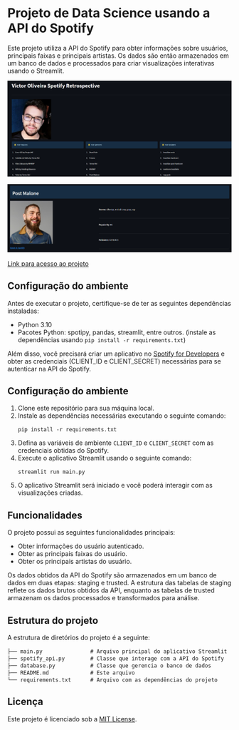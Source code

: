 
# Projeto de Data Science usando a API do Spotify

Este projeto utiliza a API do Spotify para obter informações sobre usuários, principais faixas e principais artistas. Os dados são então armazenados em um banco de dados e processados para criar visualizações interativas usando o Streamlit.

<p align="center">
  <img src="images/front.png" alt="Frontend">
</p>

<p align="center">
  <img src="images/artists.png" alt="Frontend">
</p>

[Link para acesso ao projeto](https://spotify-web-api-victoroliveira.streamlit.app/)

## Configuração do ambiente

Antes de executar o projeto, certifique-se de ter as seguintes dependências instaladas:

- Python 3.10
- Pacotes Python: spotipy, pandas, streamlit, entre outros. (instale as dependências usando `pip install -r requirements.txt`)

Além disso, você precisará criar um aplicativo no [Spotify for Developers](https://developer.spotify.com/dashboard/) e obter as credenciais (CLIENT_ID e CLIENT_SECRET) necessárias para se autenticar na API do Spotify.

## Configuração do ambiente

1. Clone este repositório para sua máquina local.
2. Instale as dependências necessárias executando o seguinte comando:
   ```
   pip install -r requirements.txt
   ```
3. Defina as variáveis de ambiente `CLIENT_ID` e `CLIENT_SECRET` com as credenciais obtidas do Spotify.
4. Execute o aplicativo Streamlit usando o seguinte comando:
   ```
   streamlit run main.py
   ```
5. O aplicativo Streamlit será iniciado e você poderá interagir com as visualizações criadas.

## Funcionalidades

O projeto possui as seguintes funcionalidades principais:

- Obter informações do usuário autenticado.
- Obter as principais faixas do usuário.
- Obter os principais artistas do usuário.

Os dados obtidos da API do Spotify são armazenados em um banco de dados em duas etapas: staging e trusted. A estrutura das tabelas de staging reflete os dados brutos obtidos da API, enquanto as tabelas de trusted armazenam os dados processados e transformados para análise.

## Estrutura do projeto

A estrutura de diretórios do projeto é a seguinte:

```
├── main.py               # Arquivo principal do aplicativo Streamlit
├── spotify_api.py        # Classe que interage com a API do Spotify
├── database.py           # Classe que gerencia o banco de dados
├── README.md             # Este arquivo
└── requirements.txt      # Arquivo com as dependências do projeto
```

## Licença

Este projeto é licenciado sob a [MIT License](https://opensource.org/licenses/MIT).
